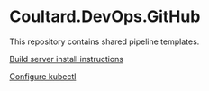 # Coultard.DevOps.GitHub

This repository contains shared pipeline templates.

[Build server install instructions](build-server-install.md)

[Configure kubectl](kubectl-configure.md)